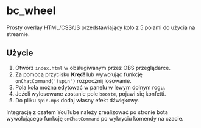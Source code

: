 # bc_wheel

Prosty overlay HTML/CSS/JS przedstawiający koło z 5 polami do użycia na streamie.

## Użycie
1. Otwórz `index.html` w obsługiwanym przez OBS przeglądarce.
2. Za pomocą przycisku **Kręć!** lub wywołując funkcję `onChatCommand('!spin')` rozpocznij losowanie.
3. Pola koła można edytować w panelu w lewym dolnym rogu.
4. Jeżeli wylosowane zostanie pole `booste`, pojawi się konfetti.
5. Do pliku `spin.mp3` dodaj własny efekt dźwiękowy.

Integrację z czatem YouTube należy zrealizować po stronie bota wywołującego funkcję `onChatCommand` po wykryciu komendy na czacie.
